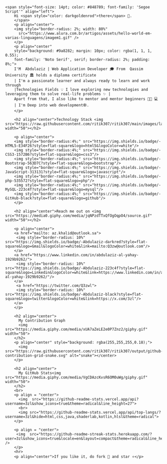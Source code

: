     <span style="font-size: 14pt; color: #848789; font-family: 'Segoe Script'" align="left">
        Hi <span style="color: darkgoldenrod">there</span> 👋.
        </span>
        <p align="center">
        <img style="border-radius: 2%; width: 80%" 
          src="https://www.alura.com.br/artigos/assets/hello-world-em-varias-linguagens/imagem1.gif" />
        </p>
        <p align="center" 
        style="background: #9a8282; margin: 10px; color: rgba(1, 1, 1, 0.55); 
        font-family: 'Noto Serif', serif; border-radius: 2%; padding: 8%;">
        I'M  Abdulaziz | Web Application Developer 🎓 From  Qassim University 🏛 holds a diploma certificate
        | I'm a passionate learner and always ready to learn and work through 
        |Technologies Fields 💡 I love exploring new technologies and leveraging them to solve real-life problems ✨ | 
        Apart from that, I also like to mentor and mentor beginners 👨🏻 💻
        | I'm Deep into web development🕸️.
        </p>
        
        <h2 align="center">Technology Stack <img src="https://raw.githubusercontent.com/ritik307/ritik307/main/images/laptop.gif" width="50"></h2>
        
        <p align="center">
        <img style="border-radius:4%;" src="https://img.shields.io/badge/-HTML5-E34F26?style=flat-square&logo=html5&logoColor=white"/>
        <img style="border-radius:4%;" src="https://img.shields.io/badge/-CSS3-1572B6?style=flat-square&logo=css3"/>
        <img style="border-radius:4%;" src="https://img.shields.io/badge/-Bootstrap-563D7C?style=flat-square&logo=bootstrap"/>
        <img style="border-radius:4%;" src="https://img.shields.io/badge/-JavaScript-313131?style=flat-square&logo=javascript"/>
        <img style="border-radius:4%;" src="https://img.shields.io/badge/-php-535572?style=flat-square&logo=php"/>
        <img style="border-radius:4%;" src="https://img.shields.io/badge/-MySQL-223c4f?style=flat-square&logo=mysql"/>
        <img style="border-radius:4%;" src="https://img.shields.io/badge/-GitHub-black?style=flat-square&logo=github"/>
        </p>
        
        <h2 align="center">Reach me out on <img src="https://media0.giphy.com/media/jqNPzdTTxQfOgOqpO4/source.gif" width="50"></h2>
        
        <p align="center">
        <a href="mailto: az.khalid@outlook.sa">
         <img style="border-radius: 10%" src="https://img.shields.io/badge/-Abdulaziz-darkred?style=flat-square&logo=Gmail&logoColor=white&link=mailto:Q3zw@outlook.com"/>
        </a>
        <a href="https://www.linkedin.com/in/abdulaziz-al-yahay-1929b9262/">
         <img style="border-radius: 10%" src="https://img.shields.io/badge/-Abdulaziz-223c4f?style=flat-square&logo=Linkedin&logoColor=white&link=https://www.linkedin.com/in/abdulaziz-al-yahay-1929b9262/"/>
        </a>
         <a href="https://twitter.com/Q3zwl">
         <img style="border-radius: 10%" src="https://img.shields.io/badge/-Abdulaziz-black?style=flat-square&logo=twitter&logoColor=white&link=https://x.com/3zl"/>
        </a>
        </p>
        
        <h2 align="center">
          My Contribution Graph 
          <img src="https://media.giphy.com/media/xUA7aZeLE2e0P7Znz2/giphy.gif" width="50">
        </h2>
        <p align="center" style="background: rgba(255,255,255,0.18);">
          <img src="https://raw.githubusercontent.com/ritik307/ritik307/output/github-contribution-grid-snake.svg" alt="snake"></center>
        </p>
        
        <h2 align="center">
          My GitHub Stats<img src="https://media.giphy.com/media/VgCDAzcKvsR6OM0uWg/giphy.gif" width="50">
        </h2>
        <br>
        <p align = "center">
          <img  src="https://github-readme-stats.vercel.app/api?username=3zl&show_icons=true&theme=radical&line_height=27">
          <br>
          <img src="https://github-readme-stats.vercel.app/api/top-langs/?username=3zl&hide=html,css,java,shaderlab,kotlin,hlsl&theme=radical">
        </p>
        
        <p align = "center">
         <img  src="https://github-readme-streak-stats.herokuapp.com/?user=3zl&show_icons=true&locale=en&layout=compact&theme=radical&line_height=0" />
        </p>
        <hr>
        <p align="center">If you like it, do fork 🍴 and star ⭐</p>
